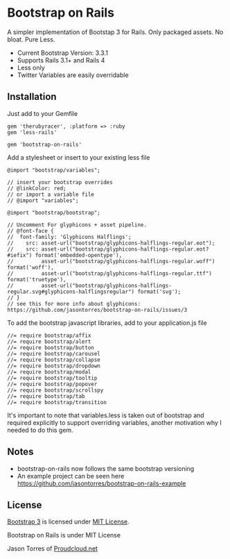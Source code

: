 # Bootstrap on Rails

A simpler implementation of Bootstap 3 for Rails. Only packaged assets. No bloat. Pure Less.

* Current Bootstrap Version: 3.3.1
* Supports Rails 3.1+ and Rails 4
* Less only
* Twitter Variables are easily overridable

## Installation

Just add to your Gemfile

    gem 'therubyracer', :platform => :ruby
    gem 'less-rails'

    gem 'bootstrap-on-rails'

Add a stylesheet or insert to your existing less file

    @import "bootstrap/variables";

    // insert your bootstrap overrides
    // @linkColor: red;
    // or import a variable file
    // @import "variables";

    @import "bootstrap/bootstrap";

    // Uncomment For glyphicons + asset pipeline.
    // @font-face {
    //  font-family: 'Glyphicons Halflings';
    //    src: asset-url("bootstrap/glyphicons-halflings-regular.eot");
    //    src: asset-url("bootstrap/glyphicons-halflings-regular.eot?#iefix") format('embedded-opentype'),
    //         asset-url("bootstrap/glyphicons-halflings-regular.woff") format('woff'),
    //         asset-url("bootstrap/glyphicons-halflings-regular.ttf") format('truetype'),
    //         asset-url("bootstrap/glyphicons-halflings-regular.svg#glyphicons-halflingsregular") format('svg');
    // }
    // see this for more info about glyphicons: https://github.com/jasontorres/bootstrap-on-rails/issues/3

To add the bootstrap javascript libraries, add to your application.js file

    //= require bootstrap/affix
    //= require bootstrap/alert
    //= require bootstrap/button
    //= require bootstrap/carousel
    //= require bootstrap/collapse
    //= require bootstrap/dropdown
    //= require bootstrap/modal
    //= require bootstrap/tooltip
    //= require bootstrap/popover
    //= require bootstrap/scrollspy
    //= require bootstrap/tab
    //= require bootstrap/transition


It's important to note that variables.less is taken out of bootstrap and required explicitly to support overriding variables, another motivation why I needed to do this gem.

## Notes

* bootstrap-on-rails now follows the same bootstrap versioning
* An example project can be seen here https://github.com/jasontorres/bootstrap-on-rails-example

## License

[Bootstrap 3](http://getbootstrap.com) is licensed under [MIT License](https://github.com/twbs/bootstrap/blob/master/LICENSE).

Bootstrap on Rails is under MIT License

Jason Torres of [Proudcloud.net](http://www.proudcloud.net)
